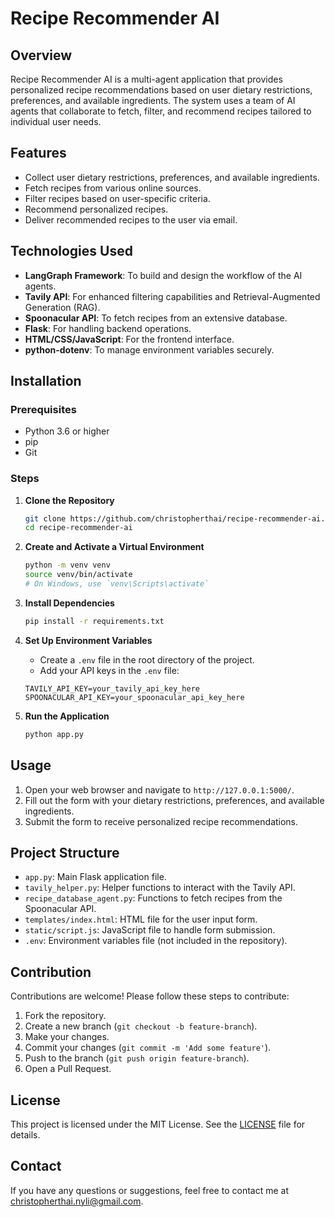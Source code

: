 # Recipe Recommender AI

## Overview

Recipe Recommender AI is a multi-agent application that provides personalized recipe recommendations based on user dietary restrictions, preferences, and available ingredients. The system uses a team of AI agents that collaborate to fetch, filter, and recommend recipes tailored to individual user needs.

## Features

- Collect user dietary restrictions, preferences, and available ingredients.
- Fetch recipes from various online sources.
- Filter recipes based on user-specific criteria.
- Recommend personalized recipes.
- Deliver recommended recipes to the user via email.

## Technologies Used

- **LangGraph Framework**: To build and design the workflow of the AI agents.
- **Tavily API**: For enhanced filtering capabilities and Retrieval-Augmented Generation (RAG).
- **Spoonacular API**: To fetch recipes from an extensive database.
- **Flask**: For handling backend operations.
- **HTML/CSS/JavaScript**: For the frontend interface.
- **python-dotenv**: To manage environment variables securely.

## Installation

### Prerequisites

- Python 3.6 or higher
- pip
- Git

### Steps

1. **Clone the Repository**

   ```bash
   git clone https://github.com/christopherthai/recipe-recommender-ai.git
   cd recipe-recommender-ai
   ```

2. **Create and Activate a Virtual Environment**

   ```bash
   python -m venv venv
   source venv/bin/activate
   # On Windows, use `venv\Scripts\activate`
   ```

3. **Install Dependencies**

   ```bash
   pip install -r requirements.txt
   ```

4. **Set Up Environment Variables**

   - Create a `.env` file in the root directory of the project.
   - Add your API keys in the `.env` file:

   ```plaintext
   TAVILY_API_KEY=your_tavily_api_key_here
   SPOONACULAR_API_KEY=your_spoonacular_api_key_here
   ```

5. **Run the Application**

   ```bash
   python app.py
   ```

## Usage

1. Open your web browser and navigate to `http://127.0.0.1:5000/`.
2. Fill out the form with your dietary restrictions, preferences, and available ingredients.
3. Submit the form to receive personalized recipe recommendations.

## Project Structure

- `app.py`: Main Flask application file.
- `tavily_helper.py`: Helper functions to interact with the Tavily API.
- `recipe_database_agent.py`: Functions to fetch recipes from the Spoonacular API.
- `templates/index.html`: HTML file for the user input form.
- `static/script.js`: JavaScript file to handle form submission.
- `.env`: Environment variables file (not included in the repository).

## Contribution

Contributions are welcome! Please follow these steps to contribute:

1. Fork the repository.
2. Create a new branch (`git checkout -b feature-branch`).
3. Make your changes.
4. Commit your changes (`git commit -m 'Add some feature'`).
5. Push to the branch (`git push origin feature-branch`).
6. Open a Pull Request.

## License

This project is licensed under the MIT License. See the [LICENSE](LICENSE) file for details.

## Contact

If you have any questions or suggestions, feel free to contact me at [christopherthai.nyli@gmail.com](mailto:christopherthai.nyli@gmail.com).
